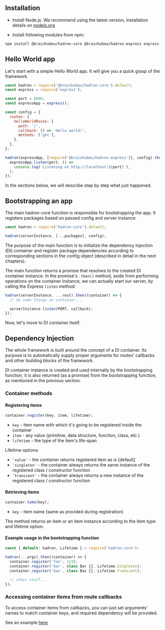 ## Installation

* Install Node.js. We recommend using the latest version, installation details on [nodejs.org](https://nodejs.org)

* Install following modules from npm:

```bash
npm install @brainhubeu/hadron-core @brainhubeu/hadron-express express --save
```

## Hello World app

Let's start with a simple Hello World app. It will give you a quick grasp of the framework.

```javascript
const hadron = require('@brainhubeu/hadron-core').default;
const express = require('express');

const port = 8080;
const expressApp = express();

const config = {
  routes: {
    helloWorldRoute: {
      path: '/',
      callback: () => 'Hello world!',
      methods: ['get'],
    },
  },
};

hadron(expressApp, [require('@brainhubeu/hadron-express')], config).then(() => {
  expressApp.listen(port, () =>
    console.log(`Listening on http://localhost:${port}`),
  );
});
```

In the sections below, we will describe step by step what just happened.

## Bootstrapping an app

The main hadron-core function is responsible for bootstrapping the app. It registers packages based on passed config and server instance:

```javascript
const hadron = require('hadron-core').default;

hadron(serverInstance, [...packages], config);
```

The purpose of the main function is to initialize the dependency injection (DI) container and register package dependencies according to corresponding sections in the config object (described in detail in the next chapters).

The main function returns a promise that resolves to the created DI container instance. In the promise's `.then()` method, aside from performing operations on the container instance, we can actually start our server, by calling the Express `listen` method:

```javascript
hadron(serverInstance, ...rest).then((container) => {
  // do some things on container...

  serverInstance.listen(PORT, callback);
});
```

Now, let's move to DI container itself.

## Dependency Injection

The whole framework is built around the concept of a DI container. Its purpose is to automatically supply proper arguments for routes' callbacks and other building blocks of the framework.

DI container instance is created and used internally by the bootstrapping function, it is also returned (as a promise) from the bootstrapping function, as mentioned in the previous section.

### Container methods

#### Registering items

```javascript
container.register(key, item, lifetime);
```

* `key` - item name with which it's going to be registered inside the container
* `item` - any value (primitive, data structure, function, class, etc.)
* `lifetime` - the type of the item's life-span

Lifetime options:

* `'value'` - the container returns registered item as is [default]
* `'singleton'` - the container always returns the same instance of the registered class / constructor function
* `'transient'` - the container always returns a new instance of the registered class / constructor function

#### Retrieving items

```javascript
container.take(key);
```

* `key` - item name (same as provided during registration)

The method returns an item or an item instance according to the item type and lifetime option.

#### Example usage in the bootstrapping function

```javascript
const { default: hadron, Lifetime } = require('hadron-core');

hadron(...args).then((container) => {
  container.register('foo', 123);
  container.register('bar', class Bar {}, Lifetime.Singleton);
  container.register('baz', class Baz {}, Lifetime.Transient);

  // other stuff...
});
```

### Accessing container items from route callbacks

To access container items from callbacks, you can just set arguments' names to match container keys, and required dependency will be provided.

See an example [here](/docs/packages/routing/#retrieving-items-from-container-in-callback)

